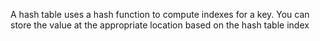  A hash table uses a hash function to compute indexes for a key. You can store the value at the appropriate location based on the hash table index
